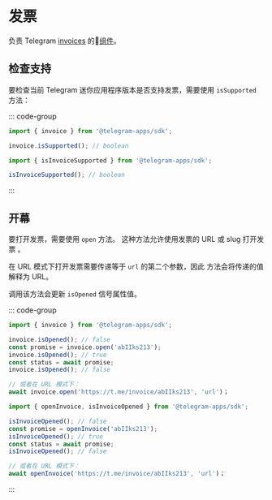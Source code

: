 # 发票

负责
Telegram [invoices](https://core.telegram.org/bots/payments#introducing-payments-2-0) 的💠[组件](./scopes.md)。

## 检查支持

要检查当前 Telegram 迷你应用程序版本是否支持发票，需要使用
`isSupported` 方法：

::: code-group

```ts [Variable]
import { invoice } from '@telegram-apps/sdk';

invoice.isSupported(); // boolean
```

```ts [Functions]
import { isInvoiceSupported } from '@telegram-apps/sdk';

isInvoiceSupported(); // boolean
```

:::

## 开幕

要打开发票，需要使用 `open` 方法。 这种方法允许使用发票的 URL 或 slug 打开发票
。

在 URL 模式下打开发票需要传递等于 `url` 的第二个参数，因此
方法会将传递的值解释为 URL。

调用该方法会更新 `isOpened` 信号属性值。

::: code-group

```ts [Variable]
import { invoice } from '@telegram-apps/sdk';

invoice.isOpened(); // false
const promise = invoice.open('abIIks213');
invoice.isOpened(); // true
const status = await promise;
invoice.isOpened(); // false

// 或者在 URL 模式下：
await invoice.open('https://t.me/invoice/abIIks213', 'url')；
```

```ts [Functions]
import { openInvoice, isInvoiceOpened } from '@telegram-apps/sdk';

isInvoiceOpened(); // false
const promise = openInvoice('abIIks213');
isInvoiceOpened(); // true
const status = await promise;
isInvoiceOpened(); // false

// 或者在 URL 模式下：
await openInvoice('https://t.me/invoice/abIIks213', 'url')；
```

:::
